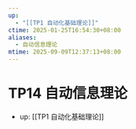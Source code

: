 ```yaml
---
up:
  - "[[TP1 自动化基础理论]]"
ctime: 2025-01-25T16:54:30+08:00
aliases:
  - 自动信息理论
mtime: 2025-09-09T12:37:13+08:00
---
```


# TP14 自动信息理论

- up: [[TP1 自动化基础理论]]
